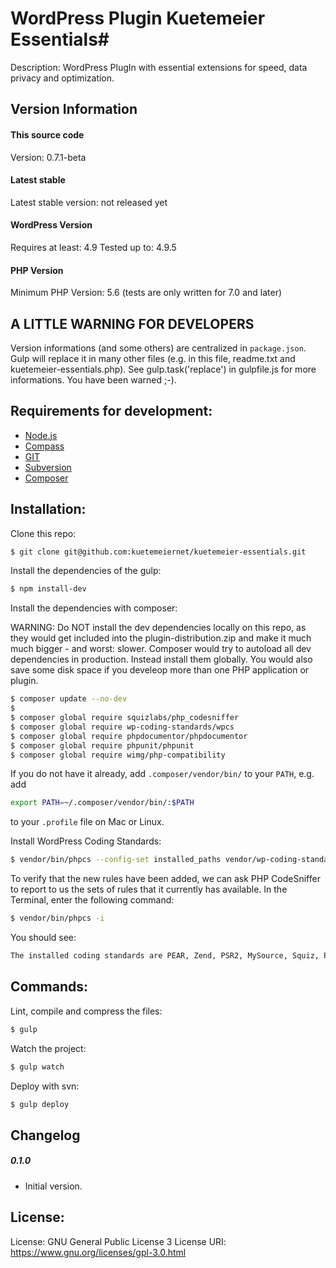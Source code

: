 # WordPress Plugin Kuetemeier Essentials#

Description: WordPress PlugIn with essential extensions for speed, data privacy and optimization.

## Version Information ##

#### This source code ####
Version: 0.7.1-beta

#### Latest stable ####
Latest stable version: not released yet

#### WordPress Version ####

Requires at least: 4.9
Tested up to: 4.9.5

#### PHP Version ####

Minimum PHP Version: 5.6
(tests are only written for 7.0 and later) 

## A LITTLE WARNING FOR DEVELOPERS ##

Version informations (and some others) are centralized in `package.json`. Gulp will replace it in many other files (e.g. in this file, readme.txt and kuetemeier-essentials.php).
See gulp.task('replace') in gulpfile.js for more informations. You have been warned ;-).

## Requirements for development: ##

* [Node.js](http://nodejs.org/)
* [Compass](http://compass-style.org/)
* [GIT](http://git-scm.com/)
* [Subversion](http://subversion.apache.org/)
* [Composer](https://getcomposer.org/)

## Installation: ##

Clone this repo:

```bash
$ git clone git@github.com:kuetemeiernet/kuetemeier-essentials.git
```

Install the dependencies of the gulp:

```bash
$ npm install-dev
```

Install the dependencies with composer:

WARNING: Do NOT install the dev dependencies locally on this repo, as they would get included into the plugin-distribution.zip and make
it much much bigger - and worst: slower. Composer would try to autoload all dev dependencies in production. Instead install them globally.
You would also save some disk space if you develeop more than one PHP application or plugin.

```bash
$ composer update --no-dev
$
$ composer global require squizlabs/php_codesniffer
$ composer global require wp-coding-standards/wpcs
$ composer global require phpdocumentor/phpdocumentor
$ composer global require phpunit/phpunit
$ composer global require wimg/php-compatibility
```

If you do not have it already, add `.composer/vendor/bin/` to your `PATH`, e.g. add

```bash
export PATH=~/.composer/vendor/bin/:$PATH
```

to your `.profile` file on Mac or Linux.

Install WordPress Coding Standards:

```bash
$ vendor/bin/phpcs --config-set installed_paths vendor/wp-coding-standards/wpcs
```

To verify that the new rules have been added, we can ask PHP CodeSniffer to report to us the sets of rules that it currently has available. In the Terminal, enter the following command:

```bash
$ vendor/bin/phpcs -i
```

You should see:

```bash
The installed coding standards are PEAR, Zend, PSR2, MySource, Squiz, PSR1, WordPress-VIP, WordPress, WordPress-Extra, WordPress-Docs and WordPress-Core
```


## Commands: ##

Lint, compile and compress the files:

```bash
$ gulp
```

Watch the project:

```bash
$ gulp watch
```

Deploy with svn:

```bash
$ gulp deploy
```

## Changelog ##

##### 0.1.0 #####

* Initial version.

## License: ##

License: GNU General Public License 3
License URI: https://www.gnu.org/licenses/gpl-3.0.html

